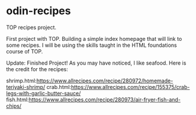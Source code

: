 # odin-recipes
TOP recipes project. 

First project with TOP. Building a simple index homepage that will link to some recipes. I will be using the skills taught in the HTML foundations course of TOP.

Update: Finished Project! As you may have noticed, I like seafood. Here is the credit for the recipes:

shrimp.html:https://www.allrecipes.com/recipe/280972/homemade-teriyaki-shrimp/
crab.html:https://www.allrecipes.com/recipe/155375/crab-legs-with-garlic-butter-sauce/
fish.html:https://www.allrecipes.com/recipe/280973/air-fryer-fish-and-chips/
